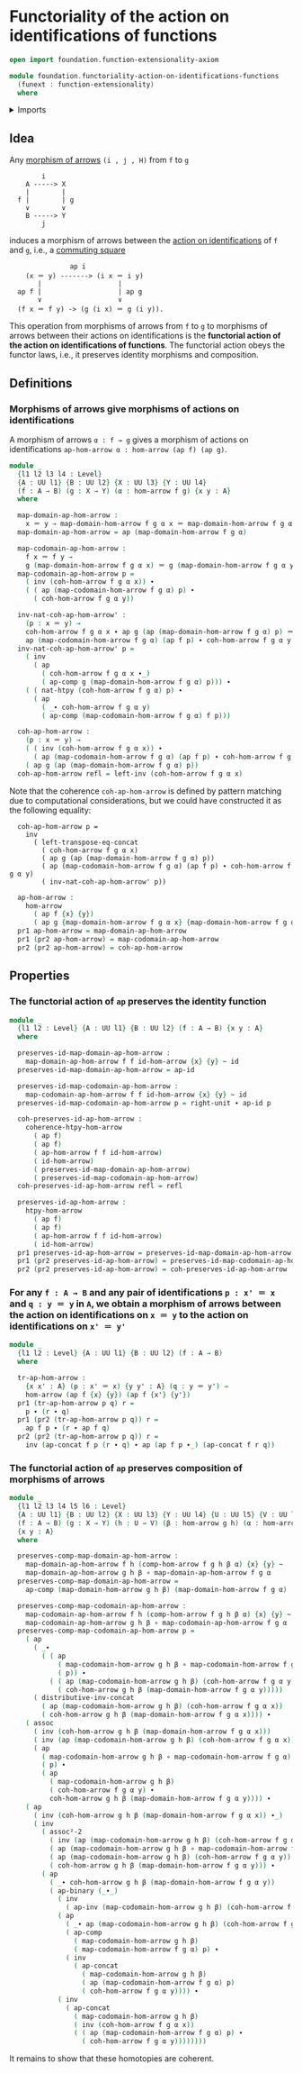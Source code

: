 # Functoriality of the action on identifications of functions

```agda
open import foundation.function-extensionality-axiom

module foundation.functoriality-action-on-identifications-functions
  (funext : function-extensionality)
  where
```

<details><summary>Imports</summary>

```agda
open import foundation.action-on-higher-identifications-functions funext
open import foundation.action-on-identifications-binary-functions
open import foundation.action-on-identifications-functions
open import foundation.commuting-triangles-of-morphisms-arrows funext
open import foundation.cones-over-cospan-diagrams funext
open import foundation.dependent-pair-types
open import foundation.homotopies-morphisms-arrows funext
open import foundation.morphisms-arrows funext
open import foundation.path-algebra funext
open import foundation.universe-levels
open import foundation.whiskering-homotopies-composition

open import foundation-core.commuting-squares-of-homotopies
open import foundation-core.commuting-squares-of-maps funext
open import foundation-core.equality-dependent-pair-types
open import foundation-core.fibers-of-maps
open import foundation-core.function-types
open import foundation-core.functoriality-dependent-pair-types
open import foundation-core.homotopies
open import foundation-core.identity-types
open import foundation-core.retractions
```

</details>

## Idea

Any [morphism of arrows](foundation.morphisms-arrows.md) `(i , j , H)` from `f`
to `g`

```text
        i
    A -----> X
    |        |
  f |        | g
    ∨        ∨
    B -----> Y
        j
```

induces a morphism of arrows between the
[action on identifications](foundation-core.fibers-of-maps.md) of `f` and `g`,
i.e., a [commuting square](foundation-core.commuting-squares-of-maps.md)

```text
               ap i
    (x ＝ y) -------> (i x ＝ i y)
       |                   |
  ap f |                   | ap g
       ∨                   ∨
  (f x ＝ f y) -> (g (i x) ＝ g (i y)).
```

This operation from morphisms of arrows from `f` to `g` to morphisms of arrows
between their actions on identifications is the **functorial action of the
action on identifications of functions**. The functorial action obeys the
functor laws, i.e., it preserves identity morphisms and composition.

## Definitions

### Morphisms of arrows give morphisms of actions on identifications

A morphism of arrows `α : f → g` gives a morphism of actions on identifications
`ap-hom-arrow α : hom-arrow (ap f) (ap g)`.

```agda
module _
  {l1 l2 l3 l4 : Level}
  {A : UU l1} {B : UU l2} {X : UU l3} {Y : UU l4}
  (f : A → B) (g : X → Y) (α : hom-arrow f g) {x y : A}
  where

  map-domain-ap-hom-arrow :
    x ＝ y → map-domain-hom-arrow f g α x ＝ map-domain-hom-arrow f g α y
  map-domain-ap-hom-arrow = ap (map-domain-hom-arrow f g α)

  map-codomain-ap-hom-arrow :
    f x ＝ f y →
    g (map-domain-hom-arrow f g α x) ＝ g (map-domain-hom-arrow f g α y)
  map-codomain-ap-hom-arrow p =
    ( inv (coh-hom-arrow f g α x)) ∙
    ( ( ap (map-codomain-hom-arrow f g α) p) ∙
      ( coh-hom-arrow f g α y))

  inv-nat-coh-ap-hom-arrow' :
    (p : x ＝ y) →
    coh-hom-arrow f g α x ∙ ap g (ap (map-domain-hom-arrow f g α) p) ＝
    ap (map-codomain-hom-arrow f g α) (ap f p) ∙ coh-hom-arrow f g α y
  inv-nat-coh-ap-hom-arrow' p =
    ( inv
      ( ap
        ( coh-hom-arrow f g α x ∙_)
        ( ap-comp g (map-domain-hom-arrow f g α) p))) ∙
    ( ( nat-htpy (coh-hom-arrow f g α) p) ∙
      ( ap
        ( _∙ coh-hom-arrow f g α y)
        ( ap-comp (map-codomain-hom-arrow f g α) f p)))

  coh-ap-hom-arrow :
    (p : x ＝ y) →
    ( ( inv (coh-hom-arrow f g α x)) ∙
      ( ap (map-codomain-hom-arrow f g α) (ap f p) ∙ coh-hom-arrow f g α y)) ＝
    ( ap g (ap (map-domain-hom-arrow f g α) p))
  coh-ap-hom-arrow refl = left-inv (coh-hom-arrow f g α x)
```

Note that the coherence `coh-ap-hom-arrow` is defined by pattern matching due to
computational considerations, but we could have constructed it as the following
equality:

```text
  coh-ap-hom-arrow p =
    inv
      ( left-transpose-eq-concat
        ( coh-hom-arrow f g α x)
        ( ap g (ap (map-domain-hom-arrow f g α) p))
        ( ap (map-codomain-hom-arrow f g α) (ap f p) ∙ coh-hom-arrow f g α y)
        ( inv-nat-coh-ap-hom-arrow' p))
```

```agda
  ap-hom-arrow :
    hom-arrow
      ( ap f {x} {y})
      ( ap g {map-domain-hom-arrow f g α x} {map-domain-hom-arrow f g α y})
  pr1 ap-hom-arrow = map-domain-ap-hom-arrow
  pr1 (pr2 ap-hom-arrow) = map-codomain-ap-hom-arrow
  pr2 (pr2 ap-hom-arrow) = coh-ap-hom-arrow
```

## Properties

### The functorial action of `ap` preserves the identity function

```agda
module _
  {l1 l2 : Level} {A : UU l1} {B : UU l2} (f : A → B) {x y : A}
  where

  preserves-id-map-domain-ap-hom-arrow :
    map-domain-ap-hom-arrow f f id-hom-arrow {x} {y} ~ id
  preserves-id-map-domain-ap-hom-arrow = ap-id

  preserves-id-map-codomain-ap-hom-arrow :
    map-codomain-ap-hom-arrow f f id-hom-arrow {x} {y} ~ id
  preserves-id-map-codomain-ap-hom-arrow p = right-unit ∙ ap-id p

  coh-preserves-id-ap-hom-arrow :
    coherence-htpy-hom-arrow
      ( ap f)
      ( ap f)
      ( ap-hom-arrow f f id-hom-arrow)
      ( id-hom-arrow)
      ( preserves-id-map-domain-ap-hom-arrow)
      ( preserves-id-map-codomain-ap-hom-arrow)
  coh-preserves-id-ap-hom-arrow refl = refl

  preserves-id-ap-hom-arrow :
    htpy-hom-arrow
      ( ap f)
      ( ap f)
      ( ap-hom-arrow f f id-hom-arrow)
      ( id-hom-arrow)
  pr1 preserves-id-ap-hom-arrow = preserves-id-map-domain-ap-hom-arrow
  pr1 (pr2 preserves-id-ap-hom-arrow) = preserves-id-map-codomain-ap-hom-arrow
  pr2 (pr2 preserves-id-ap-hom-arrow) = coh-preserves-id-ap-hom-arrow
```

### For any `f : A → B` and any pair of identifications `p : x' ＝ x` and `q : y ＝ y` in `A`, we obtain a morphism of arrows between the action on identifications on `x ＝ y` to the action on identifications on `x' ＝ y'`

```agda
module _
  {l1 l2 : Level} {A : UU l1} {B : UU l2} (f : A → B)
  where

  tr-ap-hom-arrow :
    {x x' : A} (p : x' ＝ x) {y y' : A} (q : y ＝ y') →
    hom-arrow (ap f {x} {y}) (ap f {x'} {y'})
  pr1 (tr-ap-hom-arrow p q) r =
    p ∙ (r ∙ q)
  pr1 (pr2 (tr-ap-hom-arrow p q)) r =
    ap f p ∙ (r ∙ ap f q)
  pr2 (pr2 (tr-ap-hom-arrow p q)) r =
    inv (ap-concat f p (r ∙ q) ∙ ap (ap f p ∙_) (ap-concat f r q))
```

### The functorial action of `ap` preserves composition of morphisms of arrows

```agda
module _
  {l1 l2 l3 l4 l5 l6 : Level}
  {A : UU l1} {B : UU l2} {X : UU l3} {Y : UU l4} {U : UU l5} {V : UU l6}
  (f : A → B) (g : X → Y) (h : U → V) (β : hom-arrow g h) (α : hom-arrow f g)
  {x y : A}
  where

  preserves-comp-map-domain-ap-hom-arrow :
    map-domain-ap-hom-arrow f h (comp-hom-arrow f g h β α) {x} {y} ~
    map-domain-ap-hom-arrow g h β ∘ map-domain-ap-hom-arrow f g α
  preserves-comp-map-domain-ap-hom-arrow =
    ap-comp (map-domain-hom-arrow g h β) (map-domain-hom-arrow f g α)

  preserves-comp-map-codomain-ap-hom-arrow :
    map-codomain-ap-hom-arrow f h (comp-hom-arrow f g h β α) {x} {y} ~
    map-codomain-ap-hom-arrow g h β ∘ map-codomain-ap-hom-arrow f g α
  preserves-comp-map-codomain-ap-hom-arrow p =
    ( ap
      ( _∙
        ( ( ap
            ( map-codomain-hom-arrow g h β ∘ map-codomain-hom-arrow f g α)
            ( p)) ∙
          ( ( ap (map-codomain-hom-arrow g h β) (coh-hom-arrow f g α y)) ∙
            ( coh-hom-arrow g h β (map-domain-hom-arrow f g α y)))))
      ( distributive-inv-concat
        ( ap (map-codomain-hom-arrow g h β) (coh-hom-arrow f g α x))
        ( coh-hom-arrow g h β (map-domain-hom-arrow f g α x)))) ∙
    ( assoc
      ( inv (coh-hom-arrow g h β (map-domain-hom-arrow f g α x)))
      ( inv (ap (map-codomain-hom-arrow g h β) (coh-hom-arrow f g α x)))
      ( ap
        ( map-codomain-hom-arrow g h β ∘ map-codomain-hom-arrow f g α)
        ( p) ∙
        ( ap
          ( map-codomain-hom-arrow g h β)
          ( coh-hom-arrow f g α y) ∙
          coh-hom-arrow g h β (map-domain-hom-arrow f g α y)))) ∙
    ( ap
      ( inv (coh-hom-arrow g h β (map-domain-hom-arrow f g α x)) ∙_)
      ( inv
        ( assoc²-2
          ( inv (ap (map-codomain-hom-arrow g h β) (coh-hom-arrow f g α x)))
          ( ap (map-codomain-hom-arrow g h β ∘ map-codomain-hom-arrow f g α) p)
          ( ap (map-codomain-hom-arrow g h β) (coh-hom-arrow f g α y))
          ( coh-hom-arrow g h β (map-domain-hom-arrow f g α y))) ∙
        ( ap
          ( _∙ coh-hom-arrow g h β (map-domain-hom-arrow f g α y))
          ( ap-binary (_∙_)
            ( inv
              ( ap-inv (map-codomain-hom-arrow g h β) (coh-hom-arrow f g α x)))
            ( ap
              ( _∙ ap (map-codomain-hom-arrow g h β) (coh-hom-arrow f g α y))
              ( ap-comp
                ( map-codomain-hom-arrow g h β)
                ( map-codomain-hom-arrow f g α) p) ∙
              ( inv
                ( ap-concat
                  ( map-codomain-hom-arrow g h β)
                  ( ap (map-codomain-hom-arrow f g α) p)
                  ( coh-hom-arrow f g α y)))) ∙
            ( inv
              ( ap-concat
                ( map-codomain-hom-arrow g h β)
                ( inv (coh-hom-arrow f g α x))
                ( ( ap (map-codomain-hom-arrow f g α) p) ∙
                  ( coh-hom-arrow f g α y))))))))
```

It remains to show that these homotopies are coherent.
